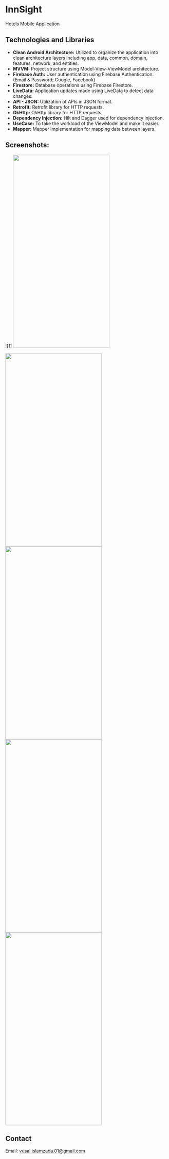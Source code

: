 # InnSight

Hotels Mobile Application

## Technologies and Libraries

- **Clean Android Architecture:** Utilized to organize the application into clean architecture layers including app, data, common, domain, features, network, and entities.
- **MVVM:** Project structure using Model-View-ViewModel architecture.
- **Firebase Auth:** User authentication using Firebase Authentication. (Email & Password; Google, Facebook)
- **Firestore:** Database operations using Firebase Firestore.
- **LiveData:** Application updates made using LiveData to detect data changes.
- **API - JSON:** Utilization of APIs in JSON format.
- **Retrofit:** Retrofit library for HTTP requests.
- **OkHttp:** OkHttp library for HTTP requests.
- **Dependency Injection:** Hilt and Dagger used for dependency injection.
- **UseCase:** To take the workload of the ViewModel and make it easier.
- **Mapper:** Mapper implementation for mapping data between layers.

## Screenshots:
![1] <img width="300rem" height="600rem" src="https://github.com/islamzadavusal/Hotels-Mobile-Application/assets/120246254/0fa06617-8f69-45b6-b5fd-8e29fb6f4cc4" />

<img width="300rem" height="600rem" src="https://github.com/islamzadavusal/Hotels-Mobile-Application/assets/120246254/3fe1d534-df37-4702-bfc7-c2a12c847a94" />

<img width="300rem" height="600rem" src="https://github.com/islamzadavusal/Hotels-Mobile-Application/assets/120246254/3fe1d534-df37-4702-bfc7-c2a12c847a94" />

<img width="300rem" height="600rem" src="https://github.com/islamzadavusal/Hotels-Mobile-Application/assets/120246254/00c65cc8-c8f6-4b21-b2bd-62bacdca8a8f" />

<img width="300rem" height="600rem" src="https://github.com/islamzadavusal/Hotels-Mobile-Application/assets/120246254/52bbd10f-6561-4481-becc-fc2a47fd6afe" />

## Contact

Email: vusal.islamzada.01@gmail.com
